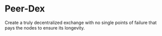 # Peer-Dex
Create a truly decentralized exchange with no single points of failure that pays the nodes to ensure its longevity. 
